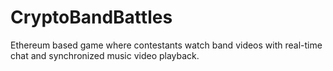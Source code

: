 # CryptoBandBattles
Ethereum based game where contestants watch band videos with real-time chat and synchronized music video playback.
